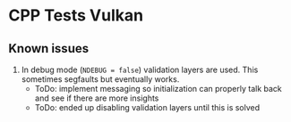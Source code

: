 # CPP Tests Vulkan

## Known issues

1. In debug mode (`NDEBUG = false`) validation layers are used. This sometimes segfaults but eventually works.
    - ToDo: implement messaging so initialization can properly talk back and see if there are more insights
    - ToDo: ended up disabling validation layers until this is solved
